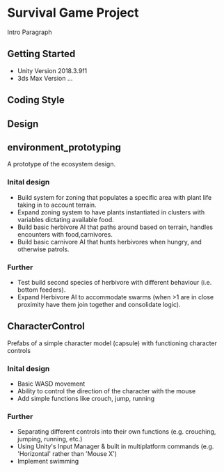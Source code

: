 # Survival Game Project
Intro Paragraph

## Getting Started
- Unity Version 2018.3.9f1
- 3ds Max Version ...

## Coding Style

## Design
## environment_prototyping
A prototype of the ecosystem design.

### Inital design
- Build system for zoning that populates a specific area with plant life taking in to account terrain.
- Expand zoning system to have plants instantiated in clusters with variables dictating available food.
- Build basic herbivore AI that paths around based on terrain, handles encounters with food,carnivores.
- Build basic carnivore AI that hunts herbivores when hungry, and otherwise patrols.

### Further 
- Test build second species of herbivore with different behaviour (i.e. bottom feeders).
- Expand Herbivore AI to accommodate swarms (when >1 are in close proximity have them join together and consolidate logic).


## CharacterControl
Prefabs of a simple character model (capsule) with functioning character controls

### Inital design
- Basic WASD movement
- Ability to control the direction of the character with the mouse
- Add simple functions like crouch, jump, running

### Further 
- Separating different controls into their own functions (e.g. crouching, jumping, running, etc.)
- Using Unity's Input Manager & built in multiplatform commands (e.g. 'Horizontal' rather than 'Mouse X')
- Implement swimming
